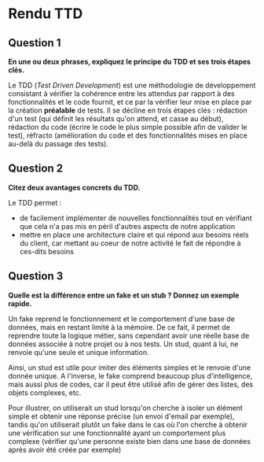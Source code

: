 # Rendu TTD
## Question 1
**En une ou deux phrases, expliquez le principe du TDD et ses trois étapes clés.**

Le TDD (_Test Driven Development_) est une méthodologie de développement consistant à vérifier la cohérence entre les attendus par rapport à des fonctionnalités et le code fournit, et ce par la vérifier leur mise en place par la création **préalable** de tests. Il se décline en trois étapes clés : rédaction d'un test (qui définit les résultats qu'on attend, et casse au début), rédaction du code (écrire le code le plus simple possible afin de valider le test), réfracto (amélioration du code et des fonctionnalités mises en place au-delà du passage des tests).

## Question 2
**Citez deux avantages concrets du TDD.**

Le TDD permet :
- de facilement implémenter de nouvelles fonctionnalités tout en vérifiant que cela n'a pas mis en péril d'autres aspects de notre application
- mettre en place une architecture claire et qui répond aux besoins réels du client, car mettant au coeur de notre activité le fait de répondre à ces-dits besoins

## Question 3
**Quelle est la différence entre un fake et un stub ? Donnez un exemple rapide.**

Un fake reprend le fonctionnement et le comportement d'une base de données, mais en restant limité à la mémoire. De ce fait, il permet de reprendre toute la logique métier, sans cependant avoir une réelle base de données associée à notre projet ou à nos tests.
Un stud, quant à lui, ne renvoie qu'une seule et unique information.

Ainsi, un stud est utile pour imiter des éléments simples et le renvoie d'une donnée unique. A l'inverse, le fake comprend beaucoup plus d'intelligence, mais aussi plus de codes, car il peut être utilisé afin de gérer des listes, des objets complexes, etc.

Pour illustrer, on utiliserait un stud lorsqu'on cherche à isoler un élément simple et obtenir une réponse précise (un envoi d'email par exemple), tandis qu'on utiliserait plutôt un fake dans le cas où l'on cherche à obtenir une vérification sur une fonctionnalité ayant un comportement plus complexe (vérifier qu'une personne existe bien dans une base de données après avoir été créée par exemple)

